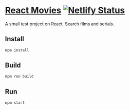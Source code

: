 # [React Movies](https://radiant-shortbread-511f6e.netlify.app) [![Netlify Status](https://api.netlify.com/api/v1/badges/fbb19953-b252-4bac-918a-99113bb931f5/deploy-status)](https://app.netlify.com/sites/radiant-shortbread-511f6e/deploys)

A small test project on React. Search films and serials. 

## Install
```bash
npm install
```

## Build
```bash
npm run build
```

## Run
```bash
npm start
```
